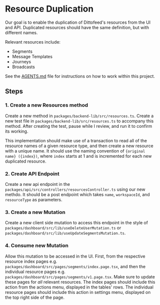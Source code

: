 # Resource Duplication

Our goal is to enable the duplication of Dittofeed's resources from the UI and API. Duplicated resources should have the same definition, but with different names.

Relevant resources include:

- Segments
- Message Templates
- Journeys
- Broadcasts

See the [AGENTS.md](AGENTS.md) file for instructions on how to work within this project.

## Steps

### 1. Create a new Resources method

Create a new method in `packages/backend-lib/src/resources.ts`. Create a new test file in `packages/backend-lib/src/resources.ts` to accompany this method. After creating the test, pause while I review, and run it to confirm its working.

This implementation should make use of a transaction to read all of the resource names of a given resource type, and then create a new resource with a unique name. It should use the naming convention of `{original name} ({index})`, where `index` starts at 1 and is incremented for each new duplicated resource.

### 2. Create API Endpoint

Create a new api endpoint in the `packages/api/src/controllers/resourcesController.ts` using our new methdo. It should be a post endpoint which takes `name`, `workspaceId`, and `resourceType` as parameters.

### 3. Create a new Mutation

Create a new client side mutation to access this endpoint in the style of `packages/dashboard/src/lib/useDeleteUserMutation.ts` or `packages/dashboard/src/lib/useUpdateSegmentsMutation.ts`.

### 4. Consume new Mutation

Allow this mutation to be accessed in the UI. First, from the respective resource index pages e.g. `packages/dashboard/src/pages/segments/index.page.tsx`, and then the individual resource pages e.g. `packages/dashboard/src/pages/segments/v1.page.tsx`. Make sure to update these pages for *all* relevant resources. The index pages should include this action from the actions menu, displayed in the tables' rows. The individual resource pages should include this action in settings menu, displayed on the top right side of the page.